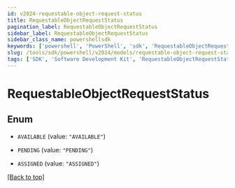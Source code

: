 ```yaml
---
id: v2024-requestable-object-request-status
title: RequestableObjectRequestStatus
pagination_label: RequestableObjectRequestStatus
sidebar_label: RequestableObjectRequestStatus
sidebar_class_name: powershellsdk
keywords: ['powershell', 'PowerShell', 'sdk', 'RequestableObjectRequestStatus'] 
slug: /tools/sdk/powershell/v2024/models/requestable-object-request-status
tags: ['SDK', 'Software Development Kit', 'RequestableObjectRequestStatus']
---
```



# RequestableObjectRequestStatus

## Enum


* `AVAILABLE` (value: `"AVAILABLE"`)

* `PENDING` (value: `"PENDING"`)

* `ASSIGNED` (value: `"ASSIGNED"`)


[[Back to top]](#) 

